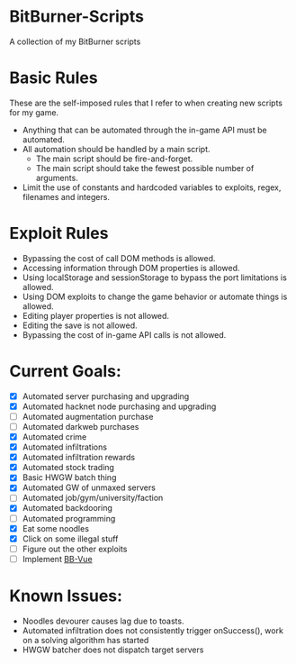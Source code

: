 # BitBurner-Scripts
A collection of my BitBurner scripts

# Basic Rules
These are the self-imposed rules that I refer to when creating new scripts for my game.

* Anything that can be automated through the in-game API must be automated.
* All automation should be handled by a main script.
   * The main script should be fire-and-forget.
   * The main script should take the fewest possible number of arguments.
* Limit the use of constants and hardcoded variables to exploits, regex, filenames and integers.


# Exploit Rules

* Bypassing the cost of call DOM methods is allowed.
* Accessing information through DOM properties is allowed.
* Using localStorage and sessionStorage to bypass the port limitations is allowed.
* Using DOM exploits to change the game behavior or automate things is allowed.
* Editing player properties is not allowed.
* Editing the save is not allowed.
* Bypassing the cost of in-game API calls is not allowed.


# Current Goals:
- [x] Automated server purchasing and upgrading
- [x] Automated hacknet node purchasing and upgrading
- [ ] Automated augmentation purchase
- [ ] Automated darkweb purchases
- [x] Automated crime
- [x] Automated infiltrations
- [x] Automated infiltration rewards
- [x] Automated stock trading
- [x] Basic HWGW batch thing
- [x] Automated GW of unmaxed servers
- [ ] Automated job/gym/university/faction
- [x] Automated backdooring
- [ ] Automated programming
- [x] Eat some noodles
- [x] Click on some illegal stuff
- [ ] Figure out the other exploits
- [ ] Implement [BB-Vue](https://github.com/smolgumball/bb-vue)

# Known Issues:
- Noodles devourer causes lag due to toasts.
- Automated infiltration does not consistently trigger onSuccess(), work on a solving algorithm has started
- HWGW batcher does not dispatch target servers
